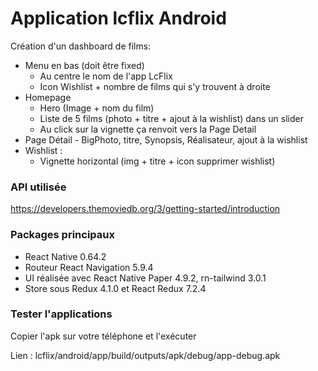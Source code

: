# Application lcflix Android

Création d'un dashboard de films:
- Menu en bas (doit être fixed)
    - Au centre le nom de l'app LcFlix
    - Icon Wishlist + nombre de films qui s'y trouvent à droite
- Homepage
    - Hero (Image + nom du film)
    - Liste de 5 films (photo + titre + ajout à la wishlist) dans un slider
    - Au click sur la vignette ça renvoit vers la Page Detail
- Page Détail - BigPhoto, titre, Synopsis, Réalisateur, ajout à la wishlist
- Wishlist :
    - Vignette horizontal (img + titre + icon supprimer wishlist)

### API utilisée

https://developers.themoviedb.org/3/getting-started/introduction

### Packages principaux

- React Native 0.64.2 
- Routeur React Navigation 5.9.4
- UI réalisée avec React Native Paper 4.9.2, rn-tailwind 3.0.1
- Store sous Redux 4.1.0  et React Redux 7.2.4

### Tester l'applications

Copier l'apk sur votre téléphone et l'exécuter 

Lien :
lcflix/android/app/build/outputs/apk/debug/app-debug.apk






